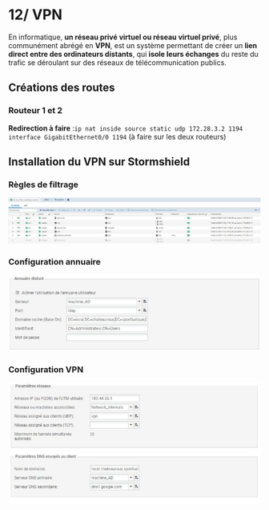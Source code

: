 # 12/ VPN

En informatique, **un réseau privé virtuel ou réseau virtuel privé**, plus communément abrégé en **VPN**, est un système permettant de créer un **lien direct entre des ordinateurs distants**, qui **isole leurs échanges** du reste du trafic se déroulant sur des réseaux de télécommunication publics. 

## Créations des routes

### Routeur 1 et 2

**Redirection à faire** :`ip nat inside source static udp 172.28.3.2 1194 interface GigabitEthernet0/0 1194` (à faire sur les deux routeurs)

## Installation du VPN sur Stormshield

### Règles de filtrage

![Filtrage Stormshield](./img/filtrages.jpg)

### Configuration annuaire

![Annuaire distant](./img/annuaire.jpg)

### Configuration VPN

![vpn conf](./img/vpn.jpg)
